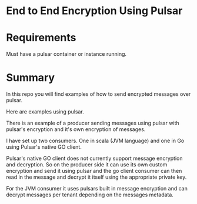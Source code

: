 # End to End Encryption Using Pulsar

# Requirements
Must have a pulsar container or instance running.

# Summary
In this repo you will find examples of how to send encrypted messages over pulsar.

Here are examples using pulsar.

There is an example of a producer sending messages using pulsar with pulsar's encryption and it's own encryption of messages.

I have set up two consumers.  One in scala (JVM language) and one in Go using Pulsar's native GO client. 

Pulsar's native GO client does not currently support message encryption and decryption.  So on the producer side it can use its own custom encryption and send it using pulsar and the go client consumer can then read in the message and decrypt it itself using the appropriate private key.

For the JVM consumer it uses pulsars built in message encryption and can decrypt messages per tenant depending on the messages metadata.
